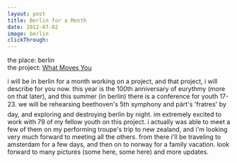 ```yaml
---
layout: post
title: Berlin for a Month
date: 2012-07-02
image: berlin
clickThrough: 
---
```


the place: berlin  
the project: [What Moves You](http://whatmovesyou.de)

i will be in berlin for a month working on a project, and that project, i will describe for you now. this year is the 100th anniversary of eurythmy (more on that later), and this summer (in berlin) there is a conference for youth 17-23. we will be rehearsing beethoven's 5th symphony and pärt's 'fratres' by day, and exploring and destroying berlin by night. im extremely excited to work with 79 of my fellow youth on this project. i actually was able to meet a few of them on my performing troupe's trip to new zealand, and i'm looking very much forward to meeting all the others. from there i'll be traveling to amsterdam for a few days, and then on to norway for a family vacation. look forward to many pictures (some here, some here) and more updates.